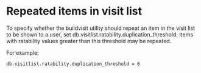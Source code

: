 # Repeated items in visit list

To specify whether the buildvisit utility should repeat an item in the visit list to be shown to a user, set db.visitlist.ratability.duplication\_threshold. Items with ratability values greater than this threshold may be repeated.

For example:

```
db.visitlist.ratability.duplication_threshold = 6
```


